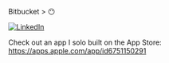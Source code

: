 Bitbucket > 😶
<br>

[![LinkedIn](https://img.shields.io/badge/LinkedIn-0077B5?style=for-the-badge&logo=linkedin&logoColor=white)](https://www.linkedin.com/in/jaredthompkins/)

Check out an app I solo built on the App Store: https://apps.apple.com/app/id6751150291

